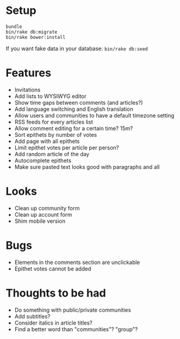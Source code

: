 Setup
=====

```
bundle
bin/rake db:migrate
bin/rake bower:install
```

If you want fake data in your database: `bin/rake db:seed`

Features
========

- Invitations
- Add lists to WYSIWYG editor
- Show time gaps between comments (and articles?)
- Add language switching and English translation
- Allow users and communities to have a default timezone setting
- RSS feeds for every articles list
- Allow comment editing for a certain time? 15m?
- Sort epithets by number of votes
- Add page with all epithets
- Limit epithet votes per article per person?
- Add random article of the day
- Autocomplete epithets
- Make sure pasted text looks good with paragraphs and all

Looks
=====
- Clean up community form
- Clean up account form
- Shim mobile version

Bugs
====
- Elements in the comments section are unclickable
- Epithet votes cannot be added

Thoughts to be had
==================
- Do something with public/private communities
- Add subtitles?
- Consider italics in article titles?
- Find a better word than "communities"? "group"?
